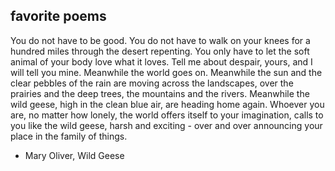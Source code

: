 
## favorite poems

You do not have to be good.
You do not have to walk on your knees
for a hundred miles through the desert repenting.
You only have to let the soft animal of your body
love what it loves.
Tell me about despair, yours, and I will tell you mine.
Meanwhile the world goes on.
Meanwhile the sun and the clear pebbles of the rain
are moving across the landscapes,
over the prairies and the deep trees,
the mountains and the rivers.
Meanwhile the wild geese, high in the clean blue air,
are heading home again.
Whoever you are, no matter how lonely,
the world offers itself to your imagination,
calls to you like the wild geese, harsh and exciting -
over and over announcing your place
in the family of things.
- Mary Oliver, Wild Geese
